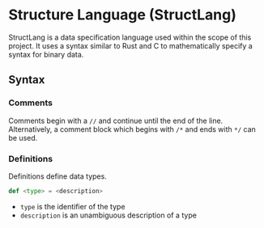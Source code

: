 # Structure Language (StructLang)

StructLang is a data specification language used within the scope of this project.
It uses a syntax similar to Rust and C to mathematically specify a syntax for binary data.

## Syntax

### Comments

Comments begin with a `//` and continue until the end of the line.
Alternatively, a comment block which begins with `/*` and ends with `*/` can be used.

### Definitions

Definitions define data types.

```python
def <type> = <description>
```

- `type` is the identifier of the type
- `description` is an unambiguous description of a type
